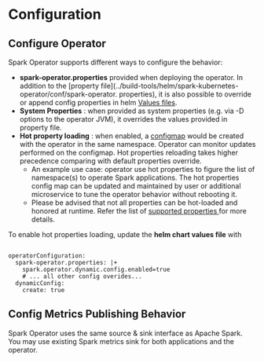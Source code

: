 <!--
Licensed to the Apache Software Foundation (ASF) under one
or more contributor license agreements.  See the NOTICE file
distributed with this work for additional information
regarding copyright ownership.  The ASF licenses this file
to you under the Apache License, Version 2.0 (the
"License"); you may not use this file except in compliance
with the License.  You may obtain a copy of the License at

  http://www.apache.org/licenses/LICENSE-2.0

Unless required by applicable law or agreed to in writing,
software distributed under the License is distributed on an
"AS IS" BASIS, WITHOUT WARRANTIES OR CONDITIONS OF ANY
KIND, either express or implied.  See the License for the
specific language governing permissions and limitations
under the License.
-->

# Configuration

## Configure Operator

Spark Operator supports different ways to configure the behavior:

* **spark-operator.properties** provided when deploying the operator. In addition to the
  [property file](../build-tools/helm/spark-kubernetes-operator/conf/spark-operator.
  properties), it is also possible to override or append config properties in helm [Values
  files](../build-tools/helm/spark-kubernetes-operator/values.yaml).
* **System Properties** : when provided as system properties (e.g. via -D options to the
  operator JVM), it overrides the values provided in property file.
* **Hot property loading** : when enabled, a 
  [configmap](https://kubernetes.io/docs/concepts/configuration/configmap/) would be created with 
  the operator in the same namespace. Operator can monitor updates performed on the configmap. Hot 
  properties reloading takes higher precedence comparing with default properties override.
    - An example use case: operator use hot properties to figure the list of namespace(s) to
      operate Spark applications. The hot properties config map can be updated and
      maintained by user or additional microservice to tune the operator behavior without
      rebooting it.
    - Please be advised that not all properties can be hot-loaded and honored at runtime.
      Refer the list of [supported properties
      ](../spark-operator/src/main/java/org/apache/spark/k8s/operator/config/SparkOperatorConf.java)
      for more details.

To enable hot properties loading, update the **helm chart values file** with

```

operatorConfiguration:
  spark-operator.properties: |+
    spark.operator.dynamic.config.enabled=true
    # ... all other config overides...
  dynamicConfig:
    create: true

```

## Config Metrics Publishing Behavior

Spark Operator uses the same source & sink interface as Apache Spark. You may
use existing Spark metrics sink for both applications and the operator.
